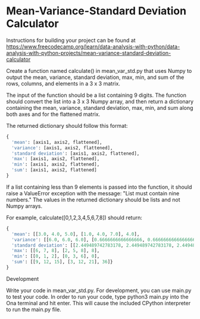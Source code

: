 # Mean-Variance-Standard Deviation Calculator

Instructions for building your project can be found at https://www.freecodecamp.org/learn/data-analysis-with-python/data-analysis-with-python-projects/mean-variance-standard-deviation-calculator

Create a function named calculate() in mean\_var\_std.py that uses Numpy to output the mean, variance, standard deviation, max, min, and sum of the rows, columns, and elements in a 3 x 3 matrix.



The input of the function should be a list containing 9 digits. The function should convert the list into a 3 x 3 Numpy array, and then return a dictionary containing the mean, variance, standard deviation, max, min, and sum along both axes and for the flattened matrix.



The returned dictionary should follow this format:

```py
{
  'mean': [axis1, axis2, flattened],
  'variance': [axis1, axis2, flattened],
  'standard deviation': [axis1, axis2, flattened],
  'max': [axis1, axis2, flattened],
  'min': [axis1, axis2, flattened],
  'sum': [axis1, axis2, flattened]
}
```



If a list containing less than 9 elements is passed into the function, it should raise a ValueError exception with the message: "List must contain nine numbers." The values in the returned dictionary should be lists and not Numpy arrays.



For example, calculate(\[0,1,2,3,4,5,6,7,8]) should return:

```py
{
  'mean': [[3.0, 4.0, 5.0], [1.0, 4.0, 7.0], 4.0], 
  'variance': [[6.0, 6.0, 6.0], [0.6666666666666666, 0.6666666666666666, 0.6666666666666666], 6.666666666666667], 
  'standard deviation': [[2.449489742783178, 2.449489742783178, 2.449489742783178], [0.816496580927726, 0.816496580927726, 0.816496580927726], 2.581988897471611],
  'max': [[6, 7, 8], [2, 5, 8], 8],
  'min': [[0, 1, 2], [0, 3, 6], 0],
  'sum': [[9, 12, 15], [3, 12, 21], 36]}
}
```



Development



Write your code in mean\_var\_std.py. For development, you can use main.py to test your code. In order to run your code, type python3 main.py into the Ona terminal and hit enter. This will cause the included CPython interpreter to run the main.py file.



